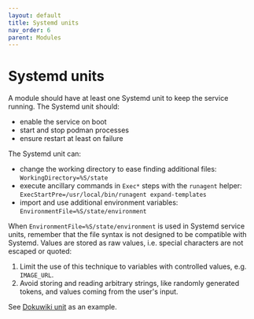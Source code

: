 ```yaml
---
layout: default
title: Systemd units
nav_order: 6
parent: Modules
---
```


# Systemd units

A module should have at least one Systemd unit to keep the service running.
The Systemd unit should:
- enable the service on boot
- start and stop podman processes
- ensure restart at least on failure

The Systemd unit can:
- change the working directory to ease finding additional files: `WorkingDirectory=%S/state`
- execute ancillary commands in `Exec*` steps with the `runagent` helper: `ExecStartPre=/usr/local/bin/runagent expand-templates`
- import and use additional environment variables: `EnvironmentFile=%S/state/environment`

When `EnvironmentFile=%S/state/environment` is used in Systemd service
units, remember that the file syntax is not designed to be compatible with
Systemd. Values are stored as raw values, i.e. special characters are not
escaped or quoted:

1. Limit the use of this technique to variables with controlled values, e.g. `IMAGE_URL`.
2. Avoid storing and reading arbitrary strings, like randomly generated
   tokens, and values coming from the user's input.

See [Dokuwiki
unit](https://github.com/NethServer/ns8-core/blob/main/dokuwiki/README.md#dokuwiki)
as an example.


